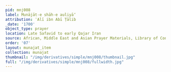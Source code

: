 ```yaml
---
pid: mnj008
label: Munājāt-e shāh-e auliyāʼ
attribution: ʿAlī ibn Abī Ṭālib
_date: '1700'
object_type: prayer
location: Late Safavid to early Qajar Iran
source: African, Middle East and Asian Prayer Materials, Library of Congress (https://www.loc.gov/resource/plmp.m031)
order: '07'
layout: munajat_item
collection: munajat
thumbnail: "/img/derivatives/simple/mnj008/thumbnail.jpg"
full: "/img/derivatives/simple/mnj008/fullwidth.jpg"
---
```

